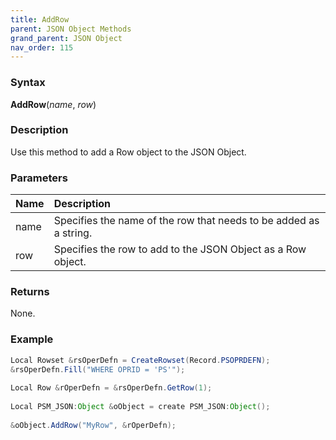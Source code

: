 ```yaml
---
title: AddRow
parent: JSON Object Methods
grand_parent: JSON Object
nav_order: 115
---
```


### [](#header-3)Syntax

**AddRow**(_name_, _row_)

### [](#header-3)Description

Use this method to add a Row object to the JSON Object.

### [](#header-3)Parameters

| Name           | Description                                                                      |
|:---------------|:---------------------------------------------------------------------------------|
| name           | Specifies the name of the row that needs to be added as a string.                |
| row            | Specifies the row to add to the JSON Object as a Row object.                     |


### [](#header-3)Returns

None.

### [](#header-3)Example

```java
Local Rowset &rsOperDefn = CreateRowset(Record.PSOPRDEFN);
&rsOperDefn.Fill("WHERE OPRID = 'PS'");
   
Local Row &rOperDefn = &rsOperDefn.GetRow(1);
   
Local PSM_JSON:Object &oObject = create PSM_JSON:Object();
   
&oObject.AddRow("MyRow", &rOperDefn);
```
